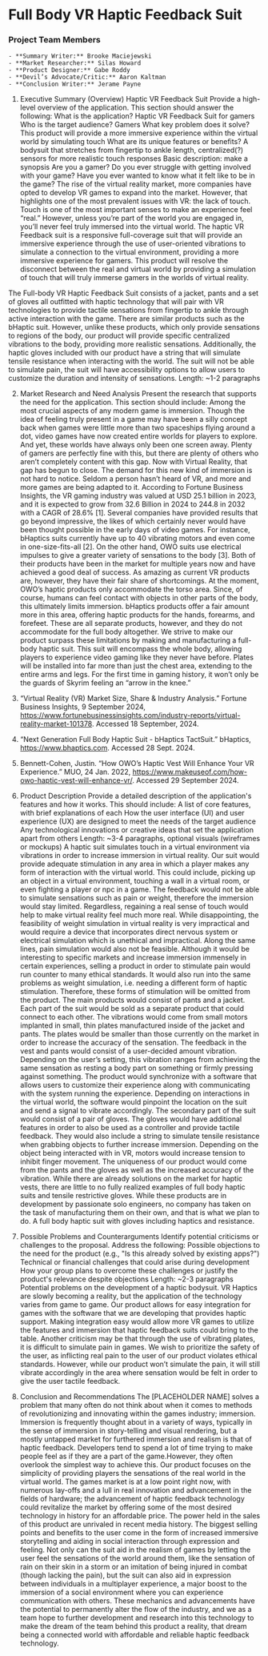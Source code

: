 # Full Body VR Haptic Feedback Suit
### Project Team Members 
	- **Summary Writer:** Brooke Maciejewski
	- **Market Researcher:** Silas Howard
	- **Product Designer:** Gabe Roddy
	- **Devil’s Advocate/Critic:** Aaron Kaltman
	- **Conclusion Writer:** Jerame Payne

1. Executive Summary (Overview)
Haptic VR Feedback Suit
Provide a high-level overview of the application. This section should answer the following:
What is the application? Haptic VR Feedback Suit for gamers
Who is the target audience? Gamers 
What key problem does it solve? This product will provide a more immersive experience within the virtual world by simulating touch
What are its unique features or benefits? A bodysuit that stretches from fingertip to ankle length,  centralized(?) sensors for more realistic touch responses
Basic description: make a synopsis
Are you a gamer? Do you ever struggle with getting involved with your game? Have you ever wanted to know what it felt like to be in the game? 
The rise of the virtual reality market, more companies have opted to develop VR games to expand into the market. However, that highlights one of the most prevalent issues with VR: the lack of touch. Touch is one of the most important senses to make an experience feel “real.” However, unless you’re part of the world you are engaged in, you’ll never feel truly immersed into the virtual world. The haptic VR Feedback suit is a responsive full-coverage suit that will provide an immersive experience through the use of user-oriented vibrations to simulate a connection to the virtual environment, providing a more immersive experience for gamers. This product will resolve the disconnect between the real and virtual world by providing a simulation of touch that will truly immerse gamers in the worlds of virtual reality.

The Full-body VR Haptic Feedback Suit  consists of a jacket, pants and a set of gloves all outfitted with haptic technology that will pair with VR technologies to provide tactile sensations from fingertip to ankle through active interaction with the game. 
There are similar products such as the bHaptic suit. However, unlike these products, which only provide sensations to regions of the body, our product  will provide specific centralized vibrations to the body, providing more realistic sensations. Additionally, the haptic gloves included with our product have a string that will simulate tensile resistance when interacting with the world. The suit will not be able to simulate pain, the suit will have accessibility options to allow users to customize the duration and intensity of sensations.
Length: ~1-2 paragraphs

2. Market Research and Need Analysis
Present the research that supports the need for the application. This section should include:
Among the most crucial aspects of any modern game is immersion. Though the idea of feeling truly present in a game may have been a silly concept back when games were little more than two spaceships flying around a dot, video games have now created entire worlds for players to explore. And yet, these worlds have always only been one screen away. Plenty of gamers are perfectly fine with this, but there are plenty of others who aren’t completely content with this gap. Now with Virtual Reality, that gap has begun to close.
The demand for this new kind of immersion is not hard to notice. Seldom a person hasn’t heard of VR, and more and more games are being adapted to it. According to Fortune Business Insights, the VR gaming industry was valued at USD 25.1 billion in 2023, and it is expected to grow from 32.6 Billion in 2024 to 244.8 in 2032 with a CAGR of 28.6% [1].
Several companies have provided results that go beyond impressive, the likes of which certainly never would have been thought possible in the early days of video games. For instance, bHaptics suits currently have up to 40 vibrating motors and even come in one-size-fits-all [2]. On the other hand, OWO suits use electrical impulses to give a greater variety of sensations to the body [3]. Both of their products have been in the market for multiple years now and have achieved a good deal of success.
As amazing as current VR products are, however, they have their fair share of shortcomings. At the moment, OWO’s haptic products only accommodate the torso area. Since, of course, humans can feel contact with objects in other parts of the body, this ultimately limits immersion. bHaptics products offer a fair amount more in this area, offering haptic products for the hands, forearms, and forefeet. These are all separate products, however, and they do not accommodate for the full body altogether.
	We strive to make our product surpass these limitations by making and manufacturing a full-body haptic suit. This suit will encompass the whole body, allowing players to experience video gaming like they never have before. Plates will be installed into far more than just the chest area, extending to the entire arms and legs. For the first time in gaming history, it won’t only be the guards of Skyrim feeling an “arrow in the knee.”

1. “Virtual Reality (VR) Market Size, Share & Industry Analysis.” Fortune Business Insights, 9 September 2024, https://www.fortunebusinessinsights.com/industry-reports/virtual-reality-market-101378. Accessed 18 September, 2024.
2. “Next Generation Full Body Haptic Suit - bHaptics TactSuit.” bHaptics, https://www.bhaptics.com. Accessed 28 Sept. 2024.
3. Bennett-Cohen, Justin. “How OWO’s Haptic Vest Will Enhance Your VR Experience.” MUO, 24 Jan. 2022, https://www.makeuseof.com/how-owo-haptic-vest-will-enhance-vr/. Accessed 29 September 2024.





3. Product Description
Provide a detailed description of the application's features and how it works. This should include:
A list of core features, with brief explanations of each
How the user interface (UI) and user experience (UX) are designed to meet the needs of the target audience
Any technological innovations or creative ideas that set the application apart from others
Length: ~3-4 paragraphs, optional visuals (wireframes or mockups)
A haptic suit simulates touch in a virtual environment via vibrations in order to increase immersion in virtual reality. Our suit would provide adequate stimulation in any area in which a player makes any form of interaction with the virtual world. This could include, picking up an object in a virtual environment, touching a wall in a virtual room, or even fighting a player or npc in a game. 
The feedback would not be able to simulate sensations such as pain or weight, therefore the immersion would stay limited. Regardless, regaining a real sense of touch would help to make virtual reality feel much more real. While disappointing, the feasibility of weight simulation in virtual reality is very impractical and would require a device that incorporates direct nervous system or electrical simulation which is unethical and impractical. Along the same lines, pain simulation would also not be feasible. Although it would be interesting to specific markets and increase immersion immensely in certain experiences, selling a product in order to stimulate pain would run counter to many ethical standards. It would also run into the same problems as weight simulation, i.e. needing a different form of haptic stimulation. Therefore, these forms of stimulation will be omitted from the product.
The main products would consist of pants and a jacket. Each part of the suit would be sold as a separate product that could connect to each other. The vibrations would come from small motors implanted in small, thin plates manufactured inside of the jacket and pants. The plates would be smaller than those currently on the market in order to increase the accuracy of the sensation. The feedback in the vest and pants would consist of a user-decided amount vibration. Depending on the user’s setting, this vibration ranges from achieving the same sensation as resting a body part on something or firmly pressing against something. The product would synchronize with a software that allows users to customize their experience along with communicating with the system running the experience. Depending on interactions in the virtual world, the software would pinpoint the location on the suit and send a signal to vibrate accordingly.
The secondary part of the suit would consist of a pair of gloves. The gloves would have additional features in order to also be used as a controller and provide tactile feedback. They would also include a string to simulate tensile resistance when grabbing objects to further increase immersion. Depending on the object being interacted with in VR, motors would increase tension to inhibit finger movement.
The uniqueness of our product would come from the pants and the gloves as well as the increased accuracy of the vibration. While there are already solutions on the market for haptic vests, there are little to no fully realized examples of full body haptic suits and tensile restrictive gloves. While these products are in development by passionate solo engineers, no company has taken on the task of manufacturing them on their own, and that is what we plan to do. A full body haptic suit with gloves including haptics and resistance.

4. Possible Problems and Counterarguments
Identify potential criticisms or challenges to the proposal. Address the following:
Possible objections to the need for the product (e.g., "Is this already solved by existing apps?")
Technical or financial challenges that could arise during development
How your group plans to overcome these challenges or justify the product's relevance despite objections
Length: ~2-3 paragraphs
Potential problems on the development of a haptic bodysuit. VR Haptics are slowly becoming a reality, but the application of the technology varies from game to game. Our product allows for easy integration for games with the software that we are developing that provides haptic support. Making integration easy would allow more VR games to utilize the features and immersion that haptic feedback suits could bring to the table.
Another criticism may be that through the use of vibrating plates, it is difficult to simulate pain in games. We wish to prioritize the safety of the user, as inflicting real pain to the user of our product violates ethical standards. However, while our product won’t simulate the pain, it will still vibrate accordingly in the area where sensation would be felt in order to give the user tactile feedback.


5. Conclusion and Recommendations
The [PLACEHOLDER NAME] solves a problem that many often do not think about when it comes to methods of revolutionizing and innovating within the games industry; immersion. Immersion is frequently thought about in a variety of ways, typically in the sense of immersion in story-telling and visual rendering, but a mostly untapped market for furthered immersion and realism is that of haptic feedback. Developers tend to spend a lot of time trying to make people feel as if they are a part of the game.However, they often overlook the simplest way to achieve this. 
Our product focuses on the simplicity of providing players the sensations of the real world in the virtual world. The games market is at a low point right now, with numerous lay-offs and a lull in real innovation and advancement in the fields of hardware; the advancement of haptic feedback technology could revitalize the market by offering some of the most desired technology in history for an affordable price. The power held in the sales of this product are unrivaled in recent media history.
	The biggest selling points and benefits to the user come in the form of increased immersive storytelling and aiding in social interaction through expression and feeling. Not only can the suit aid in the realism of games by letting the user feel the sensations of the world around them, like the sensation of rain on their skin in a storm or an imitation of being injured in combat (though lacking the pain), but the suit can also aid in expression between individuals in a multiplayer experience, a major boost to the immersion of a social environment where you can experience communication with others. These mechanics and advancements have the potential to permanently alter the flow of the industry, and we as a team hope to further development and research into this technology to make the dream of the team behind this product a reality, that dream being a connected world with affordable and reliable haptic feedback technology.
